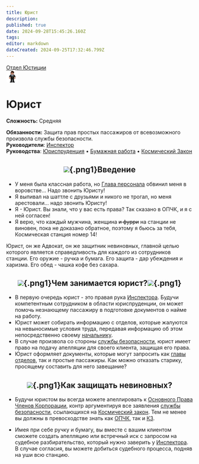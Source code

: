 ```yaml
---
title: Юрист
description: 
published: true
date: 2024-09-28T15:45:26.160Z
tags: 
editor: markdown
dateCreated: 2024-09-25T17:32:46.799Z
---
```


<div style="display: flex; justify-content: center;">
<div class="roles-passport just">
  <div class="title just"><a href="/roles/justicedepartment">Отдел Юстиции</a></div>
  <div>
    <div><div><img src="/roles/lawyer.png"></div></div>
  <div><div>
    <h1>Юрист</h1>
    <p><strong>Сложность:</strong> Средняя</p>
    <strong>Обязанности:</strong> Защита прав простых пассажиров от всевозможного произвола службы безопасности.<br>
    <b>Руководители</b>: <a href="/roles/inspector">Инспектор</a><br> 
    <b>Руководства</b>: <a href="/guides/jurisprudence">Юриспруденция</a> • <a href="/guides/bureaucracy">Бумажная работа</a> • <a href="/spacelaw">Космический Закон</a>
  </div></div>
  </div>
</div>
</div>

## <center>![](/ru/role/lawyer_cyka/32pxdoc.png){.png1}<span class="up">Введение</span><center>

- У меня была классная работа, но [Глава персонала](/roles/headofpersonnel) обвинил меня в воровстве... Надо звонить Юристу! 
- Я выпивал на шаттле с друзьями и никого не трогал, но меня арестовали... надо звонить Юристу! 
- Я - Юрист. Вы знали, что у вас есть права? Так сказано в ОПЧК, и я с ней согласен! 
- Я верю, что каждый мужчина, женщина ~~и фурри~~ на станции не виновен, пока не доказано обратное, поэтому я бьюсь за тебя, Космическая станция номер 14!

Юрист, он же Адвокат, он же защитник невиновных, главной целью которого является справедливость для каждого из сотрудников станции. Его оружие - ручка и бумага. Его защита - дар убеждения и харизма. Его обед - чашка кофе без сахара.

## <center>![](/ru/role/lawyer_cyka/pen.png){.png1}<span class="up">Чем занимается юрист?</span>![](/ru/role/lawyer_cyka/paper_words.png){.png1}

- В первую очередь юрист - это правая рука [Инспектора](/roles/inspector). Будучи компетентным сотрудником в области юриспруденции, он может помочь незнающему пассажиру в подготовке документов о найме на работу.
- Юрист может собирать информацию с отделов, которые жалуются на невыносимые условия труда, передавая информацию об этом непосредственно своему <a href="/roles/inspector" title="Инспектор">начальнику</a>.
- В случае произвола со стороны <a href="/roles/securityservicedepartment" >службы безопасности</a>, юрист имеет право на подачу апелляции для своего клиента, защищая его права.
- Юрист оформляет документы, которые могут запросить как [главы отделов](/roles/command), так и простые пассажиры. Как можно отказать старику, просящему составить для него завещание?

## <center>![](/ru/role/lawyer_cyka/lawyer.png){.png1}<span class="up">Как защищать невиновных?</span>

- Будучи юристом вы всегда можете апеллировать к [Основного Права Членов Корпорации](/guides/jurisprudence), контр аргументируя все заявления [службы безопасности](/roles/securityservicedepartment), ссылающихся на [Космический закон](/ru/spacelaw). Тем не менее вы должны в превосходстве знать как [ОПЧК](/guides/jurisprudence), так и [КЗ](/ru/spacelaw).

- Имея при себе ручку и бумагу, вы вместе с вашим клиентом сможете создать апелляцию или встречный иск с запросом на судебное разбирательство, который нужно заверить у [Инспектора](/roles/inspector). В случае согласия, вы можете добиться судебного процесса, подняв на уши всю станцию.

<div class="table"></div>